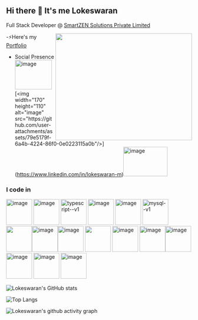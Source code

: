 ## Hi there 👋 It's me Lokeswaran

Full Stack Developer @ [SmartZEN Solutions Private Limited](https://smartzensolutions.com)

<img align="right" width="370" height="290" src="https://media0.giphy.com/media/v1.Y2lkPTc5MGI3NjExbngzanI2YmFvdTFieXI5dTRyazgzcGNyZXJnNDdweGFhMGdqOXl4OCZlcD12MV9pbnRlcm5hbF9naWZfYnlfaWQmY3Q9Zw/f3iwJFOVOwuy7K6FFw/giphy.gif">


-⚡Here's my [Portfolio](https://lokeswaran-m.github.io/Portfolio)                                                 
<!-- - Engineeing at [<img src="https://www.highbrowtechnology.com/_next/image?url=https%3A%2F%2Fhighbrow-resources.s3.amazonaws.com%2FHighbrow%2BWebsite%2BContent%2FHighbrow_Light.png&w=256&q=75" height="24">](https://www.highbrowtechnology.com/),
 - Previously worked with [<img src="https://upload.wikimedia.org/wikipedia/commons/a/ac/ZOHO_New.png" height="24">](https://www.zoho.com/) [<img height="24" width="24" src="https://static.zohocdn.com/catalyst-cdn/img/welcomeloader-b6a4057dc7.gif">](https://catalyst.zoho.com/) -->
- Social Presence
<br /> [<img width="100" height="80" alt="image" src="https://github.com/user-attachments/assets/4d3bd949-c791-4d94-b37e-ab54edb3b60d" />](https://www.instagram.com/mr__l_o_k_i__)[<img width="170" height="110" alt="image" src="https://github.com/user-attachments/assets/79e5179f-6a4b-4224-86f0-0e0223115a0b"/>](https://www.linkedin.com/in/lokeswaran-m)[<img width="120" height="80" alt="image" src="https://github.com/user-attachments/assets/8fda4c8b-40a0-4b8c-8332-bbf4265068dc" />](https://x.com/Mr_l_o_k_i_) 


### I code in
<img width="70" height="70" alt="image" src="https://github.com/user-attachments/assets/28b8d900-e885-4a9f-ae52-d9b461a1e0c1" /> <img width="70" height="70" alt="image" src="https://github.com/user-attachments/assets/edc2f55a-7779-41e5-a74b-67414235f758" /> <img width="70" height="70" src="https://img.icons8.com/fluency/48/typescript--v1.png" alt="typescript--v1"/> <img width="70" height="70" alt="image" src="https://github.com/user-attachments/assets/58da6777-622e-4601-b435-d23941ac3e94" /> <img width="70" height="70" alt="image" src="https://github.com/user-attachments/assets/41c1a27b-2be3-4848-9c26-66ac2ce87d07" /> <img width="70" height="70" src="https://img.icons8.com/color/48/mysql--v1.png" alt="mysql--v1"/> <img height="70" width="70" src="https://img.icons8.com/color/48/000000/mongodb.png"/><img width="70" height="70" alt="image" src="https://github.com/user-attachments/assets/68548b9a-086b-49e0-9059-d8caa84ce826" /><img width="70" height="70" alt="image" src="https://github.com/user-attachments/assets/338729a0-7b9d-49c4-a2bf-31934e3eadc6" /> <img height="70" width="70" src="https://img.icons8.com/color/48/000000/bootstrap.png" /> <img width="70" height="70" alt="image" src="https://github.com/user-attachments/assets/f5c9803d-4fcf-4467-bd54-ebf0bf8e4142" />  <img width="70" height="70" alt="image" src="https://github.com/user-attachments/assets/ebd46c89-04ec-4592-84bc-5dc5878c710f" /><img width="70" height="70" alt="image" src="https://github.com/user-attachments/assets/afbc6c90-965f-42e7-ad9c-08b35088e2a8" /><img width="70" height="70" alt="image" src="https://github.com/user-attachments/assets/59671720-0ed2-4fd4-ae28-e7700d979b24" /> <img width="70" height="70" alt="image" src="https://github.com/user-attachments/assets/de679afa-5ee0-46f1-bcbf-c1ae05998501" /> <img width="70" height="70" alt="image" src="https://github.com/user-attachments/assets/43d05892-7a28-4cf7-ac72-f5360f14efbb" />









![Lokeswaran's GitHub stats](https://github-readme-stats.vercel.app/api?username=Lokeswaran-M&theme=dark&show_icons=true&&hide=issues,contribs)

![Top Langs](https://github-readme-stats.vercel.app/api/top-langs/?username=Lokeswaran-M&layout=donut)

![Lokeswaran's github activity graph](https://github-readme-activity-graph.vercel.app/graph?username=Lokeswaran-M&bg_color=000000&color=ffffff&line=51f565&point=ffffff&area=true&hide_border=true)



